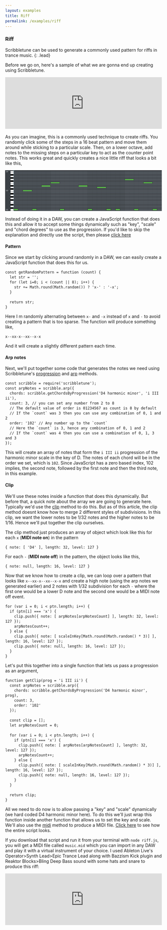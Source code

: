 ```yaml
---
layout: examples
title: Riff
permalink: /examples/riff
---
```


### Riff

Scribbletune can be used to generate a commonly used pattern for riffs in trance music.
{: .lead}

Before we go on, here's a sample of what we are gonna end up creating using Scribbletune.

<iframe width="100%" height="166" scrolling="no" frameborder="no" allow="autoplay" src="https://w.soundcloud.com/player/?url=https%3A//api.soundcloud.com/tracks/535502394&color=%230c0809&auto_play=false&hide_related=false&show_comments=true&show_user=true&show_reposts=false&show_teaser=true"></iframe>

As you can imagine, this is a commonly used technique to create riffs. You randomly click some of the steps in a 16 beat pattern and move them around while sticking to a particular scale. Then, on a lower octave, add notes to the missing steps on a particular key to act as the counter point notes. This works great and quickly creates a nice little riff that looks a bit like this,

![Quarter notes](/images/riff-piano-roll.png)

Instead of doing it in a DAW, you can create a JavaScript function that does this and allow it to accept some things dynamically such as "key", "scale" and "chord degrees" to use as the progression. If you'd like to skip the explanation and directly use the script, then please [click here](https://gist.github.com/walmik/f3d2a0557810c68fa2e40ecff9f32343)

#### Pattern

Since we start by clicking around randomly in a DAW, we can easily create a JavaScript function that does this for us.

```
const getRandomPattern = function (count) {
  let str = '';
  for (let i=0; i < (count || 8); i++) {
    str += Math.round(Math.random()) ? 'x-' : '-x';
  }

  return str;
}
```

Here I m randomly alternating between `x-` and `-x` instead of `x` and `-` to avoid creating a pattern that is too sparse. The function will produce something like,

```
x--xx-x--xx--x-x
```

And it will create a slightly different pattern each time.

#### Arp notes

Next, we'll put together some code that generates the notes we need using Scribbletune's [progression](/documentation/core/progression) and [arp](/documentation/core/arp) methods.

```
const scribble = require('scribbletune');
const arpNotes = scribble.arp({
  chords: scribble.getChordsByProgression('D4 harmonic minor', 'i III ii'),
  count: 3, // you can set any number from 2 to 8
  // The default value of order is 01234567 as count is 8 by default
  // If the `count` was 3 then you can use any combination of 0, 1 and 2
  order: '102' // Any number up to the `count`
  // Here the `count` is 3, hence any combination of 0, 1 and 2
  // If the `count` was 4 then you can use a combination of 0, 1, 3 and 3
});
```

This will create an array of notes that form the `i III ii` progression of the harmonic minor scale in the key of D. The notes of each chord will be in the order we set, which is `102`. Since JavaScript has a zero based index, 102 implies, the second note, followed by the first note and then the third note, in this example.

#### Clip

We'll use these notes inside a function that does this dynamically. But before that, a quick note about the array we are going to generate here. Typically we'd use the [clip](/documentation/core/clip) method to do this. But as of this article, the clip method doesnt know how to merge 2 different styles of subdivisions. In this clip, we want the lower notes to be 1/32 notes and the higher notes to be 1/16. Hence we'll put together the clip ourselves.

The clip method just produces an array of object which look like this for each `x` (**MIDI note on**) in the pattern

```
{ note: [ 'D4' ], length: 32, level: 127 }
```

For each `-` (**MIDI note off**) in the pattern, the object looks like this,

```
{ note: null, length: 16, level: 127 }
```

Now that we know how to create a clip, we can loop over a pattern that looks like `x--xx-x--xx--x-x` and create a high note (using the arp notes we generated earlier) and 2 notes with 1/32 subdivision for each `-` where the first one would be a lower D note and the second one would be a MIDI note off event.

```
for (var i = 0; i < ptn.length; i++) {
  if (ptn[i] === 'x') {
    clip.push({ note: [ arpNotes[arpNotesCount] ], length: 32, level: 127 });
    arpNotesCount++;
  } else {
    clip.push({ note: [ scaleInKey[Math.round(Math.random() * 3)] ], length: 16, level: 127 });
    clip.push({ note: null, length: 16, level: 127 });
  }
}
```

Let's put this together into a single function that lets us pass a progression as an argument,

```
function getClip(prog = 'i III ii') {
  const arpNotes = scribble.arp({
    chords: scribble.getChordsByProgression('D4 harmonic minor', prog),
    count: 3,
    order: '102'
  });

  const clip = [];
  let arpNotesCount = 0;

  for (var i = 0; i < ptn.length; i++) {
    if (ptn[i] === 'x') {
      clip.push({ note: [ arpNotes[arpNotesCount] ], length: 32, level: 127 });
      arpNotesCount++;
    } else {
      clip.push({ note: [ scaleInKey[Math.round(Math.random() * 3)] ], length: 16, level: 127 });
      clip.push({ note: null, length: 16, level: 127 });
    }
  }

  return clip;
}
```

All we need to do now is to allow passing a "key" and "scale" dynamically (we hard coded D4 harmonic minor here). To do this we'll just wrap this function inside another function that allows us to set the key and scale. We'll also use the [midi](/documentation/core/midi) method to produce a MIDI file. [Click here](https://gist.github.com/walmik/f3d2a0557810c68fa2e40ecff9f32343) to see how the entire script looks.

If you download that script and run it from your terminal with `node riff.js`, you will get a MIDI file called `music.mid` which you can import in any DAW and play it with a virtual instrument of your choice. I used Ableton Live's Operator>Synth Lead>Epic Trance Lead along with Bazzism Kick plugin and Reaktor Blocks>Bling Deep Bass sound with some hats and snare to produce this riff:

<iframe width="100%" height="166" scrolling="no" frameborder="no" allow="autoplay" src="https://w.soundcloud.com/player/?url=https%3A//api.soundcloud.com/tracks/535502394&color=%230c0809&auto_play=false&hide_related=false&show_comments=true&show_user=true&show_reposts=false&show_teaser=true"></iframe>

